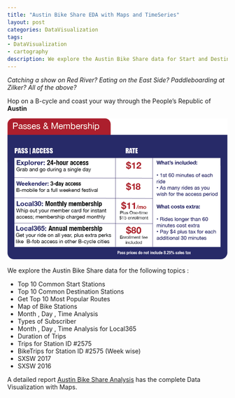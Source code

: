 ```yaml
---
title: "Austin Bike Share EDA with Maps and TimeSeries"
layout: post
categories: DataVisualization
tags:
- DataVisualization
- cartography
description: We explore the Austin Bike Share data for Start and Destination stations, Bicycle Routes, Time , Day and Month analysis of Bike use....
---
```


*Catching a show on Red River? Eating on the East Side? Paddleboarding at Zilker? All of the above?*

Hop on a B-cycle and coast your way through the People’s Republic of **Austin**

<div class="img_row">
	<img class="col three" src="/img/AustinBikeShare/Rates.png">
</div>


We explore the Austin Bike Share data for the following topics :                       


* Top 10 Common Start Stations                                    
* Top 10 Common Destination Stations                        
* Get Top 10 Most Popular Routes                            
* Map of Bike Stations                            
* Month , Day , Time Analysis                          
* Types of Subscriber                                    
* Month , Day , Time Analysis for Local365                      
* Duration of Trips                           
* Trips for Station ID #2575                            
* BikeTrips for Station ID #2575 (Week wise)                   
* SXSW 2017                           
* SXSW 2016                         




A detailed report [Austin Bike Share Analysis](https://www.kaggle.com/ambarish/austin-bike-eda-heatmaps-timeseries) has the complete Data Visualization with Maps.                 

